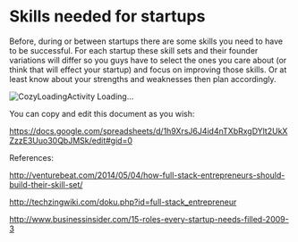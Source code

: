 # Skills needed for startups

Before, during or between startups there are some skills you need to have to be successful. 
For each startup these skill sets and their founder variations will differ so you guys have to select the ones you care about (or think that will effect your startup) and focus on improving those skills. Or at least know about your strengths and weaknesses then plan accordingly.

![CozyLoadingActivity Loading...](http://i.imgur.com/xtNg7mT.png)

You can copy and edit this document as you wish:

https://docs.google.com/spreadsheets/d/1h9XrsJ6J4id4nTXbRxgDYlt2UkXZzzE3Uuo30QbJMSk/edit#gid=0

References:

http://venturebeat.com/2014/05/04/how-full-stack-entrepreneurs-should-build-their-skill-set/

http://techzingwiki.com/doku.php?id=full-stack_entrepreneur

http://www.businessinsider.com/15-roles-every-startup-needs-filled-2009-3
